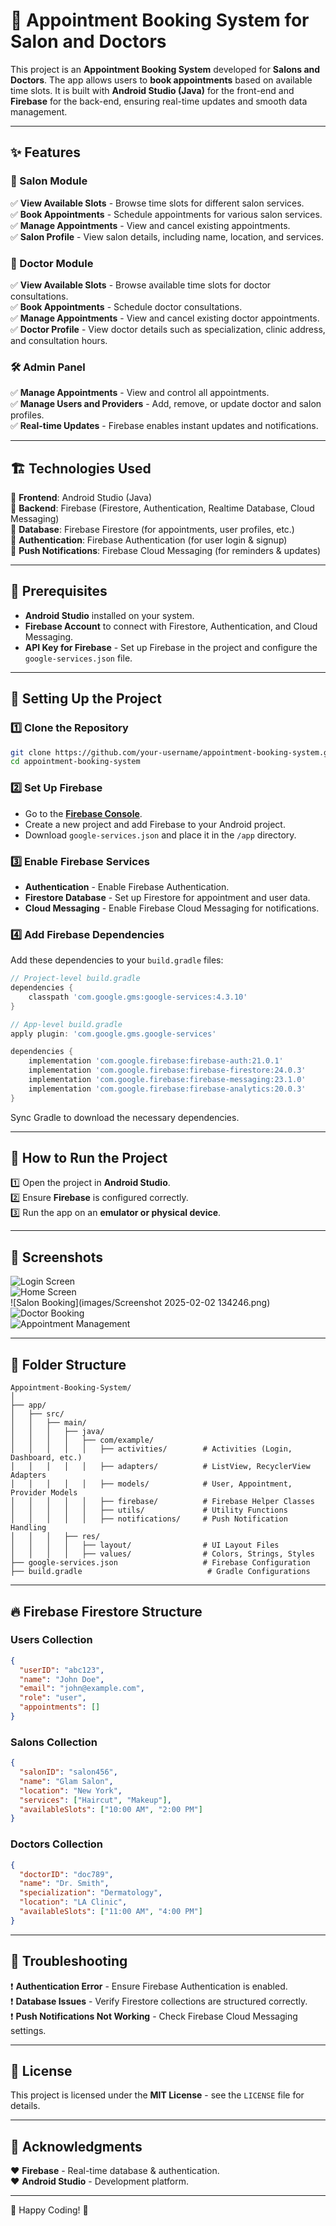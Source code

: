 # 📅 Appointment Booking System for Salon and Doctors

This project is an **Appointment Booking System** developed for **Salons and Doctors**. The app allows users to **book appointments** based on available time slots. It is built with **Android Studio (Java)** for the front-end and **Firebase** for the back-end, ensuring real-time updates and smooth data management.

---
## ✨ Features

### 🏢 Salon Module
✅ **View Available Slots** - Browse time slots for different salon services.  
✅ **Book Appointments** - Schedule appointments for various salon services.  
✅ **Manage Appointments** - View and cancel existing appointments.  
✅ **Salon Profile** - View salon details, including name, location, and services.

### 🏥 Doctor Module
✅ **View Available Slots** - Browse available time slots for doctor consultations.  
✅ **Book Appointments** - Schedule doctor consultations.  
✅ **Manage Appointments** - View and cancel existing doctor appointments.  
✅ **Doctor Profile** - View doctor details such as specialization, clinic address, and consultation hours.

### 🛠 Admin Panel
✅ **Manage Appointments** - View and control all appointments.  
✅ **Manage Users and Providers** - Add, remove, or update doctor and salon profiles.  
✅ **Real-time Updates** - Firebase enables instant updates and notifications.

---
## 🏗 Technologies Used

🔹 **Frontend**: Android Studio (Java)  
🔹 **Backend**: Firebase (Firestore, Authentication, Realtime Database, Cloud Messaging)  
🔹 **Database**: Firebase Firestore (for appointments, user profiles, etc.)  
🔹 **Authentication**: Firebase Authentication (for user login & signup)  
🔹 **Push Notifications**: Firebase Cloud Messaging (for reminders & updates)  

---
## 📌 Prerequisites

- **Android Studio** installed on your system.
- **Firebase Account** to connect with Firestore, Authentication, and Cloud Messaging.
- **API Key for Firebase** - Set up Firebase in the project and configure the `google-services.json` file.

---
## 🚀 Setting Up the Project

### 1️⃣ Clone the Repository
```bash
git clone https://github.com/your-username/appointment-booking-system.git
cd appointment-booking-system
```

### 2️⃣ Set Up Firebase
- Go to the **[Firebase Console](https://console.firebase.google.com/)**.
- Create a new project and add Firebase to your Android project.
- Download `google-services.json` and place it in the `/app` directory.

### 3️⃣ Enable Firebase Services
- **Authentication** - Enable Firebase Authentication.
- **Firestore Database** - Set up Firestore for appointment and user data.
- **Cloud Messaging** - Enable Firebase Cloud Messaging for notifications.

### 4️⃣ Add Firebase Dependencies
Add these dependencies to your `build.gradle` files:
```gradle
// Project-level build.gradle
dependencies {
    classpath 'com.google.gms:google-services:4.3.10'
}
```
```gradle
// App-level build.gradle
apply plugin: 'com.google.gms.google-services'

dependencies {
    implementation 'com.google.firebase:firebase-auth:21.0.1'
    implementation 'com.google.firebase:firebase-firestore:24.0.3'
    implementation 'com.google.firebase:firebase-messaging:23.1.0'
    implementation 'com.google.firebase:firebase-analytics:20.0.3'
}
```
Sync Gradle to download the necessary dependencies.

---
## 🎯 How to Run the Project
1️⃣ Open the project in **Android Studio**.  
2️⃣ Ensure **Firebase** is configured correctly.  
3️⃣ Run the app on an **emulator or physical device**.  

---
## 📸 Screenshots

![Login Screen](images/login.jpg)  
![Home Screen](images/Frontpage.jpg)  
![Salon Booking](images/Screenshot 2025-02-02 134246.png)  
![Doctor Booking](images\appointment.jpg)  
![Appointment Management](images/appointment_management.png)  

---
## 📂 Folder Structure
```
Appointment-Booking-System/
│
├── app/
│   ├── src/
│   │   ├── main/
│   │   │   ├── java/
│   │   │   │   ├── com/example/
│   │   │   │   │   ├── activities/        # Activities (Login, Dashboard, etc.)
│   │   │   │   │   ├── adapters/          # ListView, RecyclerView Adapters
│   │   │   │   │   ├── models/            # User, Appointment, Provider Models
│   │   │   │   │   ├── firebase/          # Firebase Helper Classes
│   │   │   │   │   ├── utils/             # Utility Functions
│   │   │   │   │   ├── notifications/     # Push Notification Handling
│   │   │   ├── res/
│   │   │   │   ├── layout/                # UI Layout Files
│   │   │   │   ├── values/                # Colors, Strings, Styles
├── google-services.json                   # Firebase Configuration
├── build.gradle                            # Gradle Configurations
```

---
## 🔥 Firebase Firestore Structure
### **Users Collection**
```json
{
  "userID": "abc123",
  "name": "John Doe",
  "email": "john@example.com",
  "role": "user",
  "appointments": []
}
```
### **Salons Collection**
```json
{
  "salonID": "salon456",
  "name": "Glam Salon",
  "location": "New York",
  "services": ["Haircut", "Makeup"],
  "availableSlots": ["10:00 AM", "2:00 PM"]
}
```
### **Doctors Collection**
```json
{
  "doctorID": "doc789",
  "name": "Dr. Smith",
  "specialization": "Dermatology",
  "location": "LA Clinic",
  "availableSlots": ["11:00 AM", "4:00 PM"]
}
```

---
## 🔧 Troubleshooting
❗ **Authentication Error** - Ensure Firebase Authentication is enabled.  
❗ **Database Issues** - Verify Firestore collections are structured correctly.  
❗ **Push Notifications Not Working** - Check Firebase Cloud Messaging settings.  

---
## 📜 License
This project is licensed under the **MIT License** - see the `LICENSE` file for details.

---
## 🙌 Acknowledgments
❤️ **Firebase** - Real-time database & authentication.  
❤️ **Android Studio** - Development platform.  

---
🚀 Happy Coding! 🎉

